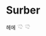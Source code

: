# Surber
헤에 <img src="./img/surber.png" width="16" height="16"> <img src="./img/surber.png" width="16" height="16">
